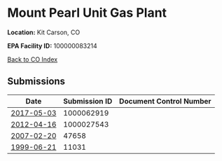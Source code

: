# Mount Pearl Unit Gas Plant

**Location:** Kit Carson, CO

**EPA Facility ID:** 100000083214

[Back to CO Index](../../index.md)

## Submissions

| Date | Submission ID | Document Control Number |
|------|--------------|-------------------------|
| [2017-05-03](submissions/1000062919.md) | 1000062919 |  |
| [2012-04-16](submissions/1000027543.md) | 1000027543 |  |
| [2007-02-20](submissions/47658.md) | 47658 |  |
| [1999-06-21](submissions/11031.md) | 11031 |  |
